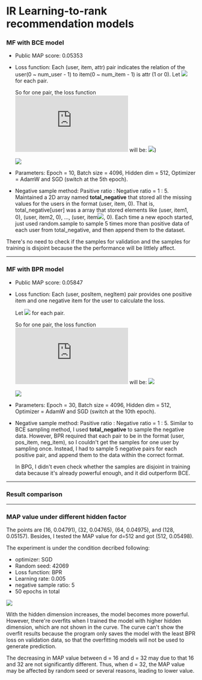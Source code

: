 # IR Learning-to-rank recommendation models

### MF with BCE model

- Public MAP score: 0.05353

- Loss function:
  Each (user, item, attr) pair indicates the relation of the user(0 ~ num_user - 1) to item(0 ~ num_item - 1) is attr (1 or 0).
  Let ![](http://latex.codecogs.com/svg.latex?{\text{prediction}=\text{userEmbedding[user]}\cdot\text{itemEmbedding[item]}}) for each pair.

  So for one pair, the loss function ![](http://latex.codecogs.com/svg.latex?L) will be: ![](http://latex.codecogs.com/svg.latex?-(\text{attr}\times\log\sigma(\text{prediction})+(1-\text{attr})\times\log(1-\sigma(\text{prediction})))))

  ![](http://latex.codecogs.com/svg.latex?{\text{totalLoss}=\displaystyle\sum_{\text{(user,item,attr)}\in\text{Data}}\dfrac{L}{\text{DataSize}}})

- Parameters: 
  Epoch = 10, Batch size = 4096, Hidden dim = 512, Optimizer = AdamW and SGD (switch at the 5th epoch).

- Negative sample method:
  Pasitive ratio : Negative ratio = 1 : 5.
  Maintained a 2D array named **total_negative** that stored all the missing values for the users in the format (user, item, 0). That is, total_negative[user] was a array that stored elements like (user, item1, 0), (user, item2, 0), ..., (user, item![](http://latex.codecogs.com/svg.latex?_\text{k}), 0).
  Each time a new epoch started, just used random.sample to sample 5 times more than positive data of each user from total_negative, and then append them to the dataset.


There's no need to check if the samples for validation and the samples for training is disjoint because the the performance will be littlely affect.

---

### MF with BPR model

- Public MAP score: 0.05847

- Loss function:
  Each (user, posItem, negItem) pair provides one positive item and one negative item for the user to calculate the loss.

  Let ![](https://latex.codecogs.com/svg.latex?\left\{\begin{aligned}\text{posPrediction}=\text{userEmbedding[user]}\cdot\text{itemEmbedding[posItem]}\\\\\text{negPrediction}=\text{userEmbedding[user]}\cdot\text{itemEmbedding[negItem]}\end{aligned}\right.) for each pair.

  So for one pair, the loss function ![](http://latex.codecogs.com/svg.latex?L) will be: ![](http://latex.codecogs.com/svg.latex?-\ln\sigma(\text{posPrediction}-\text{negPrediction}))

  ![](http://latex.codecogs.com/svg.latex?{\text{totalLoss}=\displaystyle\sum_{\text{(user,posItem,negItem)}\in\text{Data}}\dfrac{L}{\text{DataSize}}})

- Parameters:
  Epoch = 30, Batch size = 4096, Hidden dim = 512, Optimizer = AdamW and SGD (switch at the 10th epoch).

- Negative sample method:
  Pasitive ratio : Negative ratio = 1 : 5.
  Similar to BCE sampling method, I used **total_negative** to sample the negative data.
  However, BPR required that each pair to be in the format (user, pos_item, neg_item), so I couldn't get the samples for one user by sampling once. Instead, I had to sample 5 negative pairs for each positive pair, and append them to the data within the correct format.

  
  In BPG, I didn't even check whether the samples are disjoint in training data because it's already powerful enough, and it did outperform BCE.


---

### Result comparison

---

### MAP value under different hidden factor

The points are (16, 0.04791), (32, 0.04765), (64, 0.04975), and (128, 0.05157). Besides, I tested the MAP value for d=512 and got (512, 0.05498).

The experiment is under the condition decribed following:

- optimizer: SGD
- Random seed: 42069
- Loss function: BPR
- Learning rate: 0.005
- negative sample ratio: 5
- 50 epochs in total

![](https://imgur.com/mKHufYc.png)

With the hidden dimension increases, the model becomes more powerful. However, there're overfits when I trained the model with higher hidden dimension, which are not shown in the curve. The curve can't show the overfit results because the program only saves the model with the least BPR loss on validation data, so that the overfitting models will not be used to generate prediction.

The decreasing in MAP value between d = 16 and d = 32 may due to that 16 and 32 are not significantly different. Thus,  when d = 32, the MAP value may be affected by random seed or several reasons, leading to lower value.


